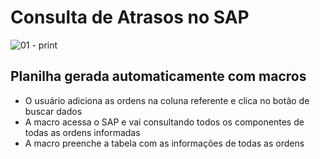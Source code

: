 # Consulta de Atrasos no SAP

![01 - print](https://github.com/danielss0n/Consulta-Atrasos-SAP/assets/82897131/87c9d54f-edbf-461f-921f-8281a91c1f55)


## Planilha gerada automaticamente com macros
- O usuário adiciona as ordens na coluna referente e clica no botão de buscar dados
- A macro acessa o SAP e vai consultando todos os componentes de todas as ordens informadas
- A macro preenche a tabela com as informações de todas as ordens
